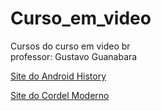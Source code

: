 # Curso_em_video
<p>
    Cursos do curso em video br<br>
    professor: Gustavo Guanabara
</p>

<a href="https://erickotc.github.io/Curso_HTML_and_CSS/Desafios/M2/site%20android/Site/" target="_blank">Site do Android History</a>

<a href="https://erickotc.github.io/Curso_HTML_and_CSS/Desafios/M3/site%20do%20cordel/" target="_blank">Site do Cordel Moderno</a>